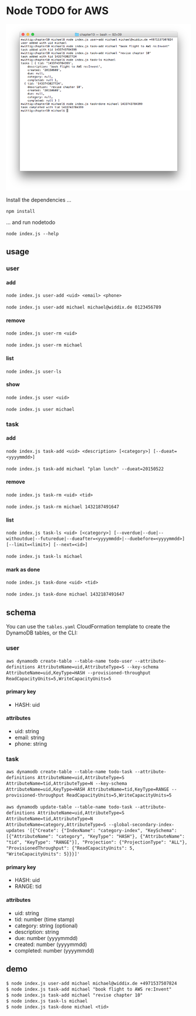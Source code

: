 # Node TODO for AWS

![Node TODO for AWS](./nodetodo.png?raw=true "Node TODO for AWS")

Install the dependencies ...

```
npm install
```

... and run nodetodo

```
node index.js --help
```

## usage

### user

#### add

```
node index.js user-add <uid> <email> <phone>

node index.js user-add michael michael@widdix.de 0123456789
```

#### remove

```
node index.js user-rm <uid>

node index.js user-rm michael
```

#### list

```
node index.js user-ls
```

#### show

```
node index.js user <uid>

node index.js user michael
```

### task

#### add

```
node index.js task-add <uid> <description> [<category>] [--dueat=<yyyymmdd>] 

node index.js task-add michael "plan lunch" --dueat=20150522
```

####  remove

```
node index.js task-rm <uid> <tid>

node index.js task-rm michael 1432187491647
```

#### list

```
node index.js task-ls <uid> [<category>] [--overdue|--due|--withoutdue|--futuredue|--dueafter=<yyyymmdd>|--duebefore=<yyyymmdd>] [--limit=<limit>] [--next=<id>]

node index.js task-ls michael
```

#### mark as done

```
node index.js task-done <uid> <tid>

node index.js task-done michael 1432187491647
```

## schema

You can use the `tables.yaml` CloudFormation template to create the DynamoDB tables, or the CLI:

### user

```
aws dynamodb create-table --table-name todo-user --attribute-definitions AttributeName=uid,AttributeType=S --key-schema AttributeName=uid,KeyType=HASH --provisioned-throughput ReadCapacityUnits=5,WriteCapacityUnits=5
```

#### primary key

* HASH: uid

#### attributes

* uid: string
* email: string
* phone: string

### task

```
aws dynamodb create-table --table-name todo-task --attribute-definitions AttributeName=uid,AttributeType=S AttributeName=tid,AttributeType=N --key-schema AttributeName=uid,KeyType=HASH AttributeName=tid,KeyType=RANGE --provisioned-throughput ReadCapacityUnits=5,WriteCapacityUnits=5

aws dynamodb update-table --table-name todo-task --attribute-definitions AttributeName=uid,AttributeType=S AttributeName=tid,AttributeType=N AttributeName=category,AttributeType=S --global-secondary-index-updates '[{"Create": {"IndexName": "category-index", "KeySchema": [{"AttributeName": "category", "KeyType": "HASH"}, {"AttributeName": "tid", "KeyType": "RANGE"}], "Projection": {"ProjectionType": "ALL"}, "ProvisionedThroughput": {"ReadCapacityUnits": 5, "WriteCapacityUnits": 5}}}]'
```

#### primary key

* HASH: uid
* RANGE: tid

#### attributes

* uid: string
* tid: number (time stamp)
* category: string (optional)
* description: string
* due: number (yyyymmdd)
* created: number (yyyymmdd)
* completed: number (yyyymmdd)

## demo

```
$ node index.js user-add michael michael@widdix.de +4971537507824
$ node index.js task-add michael "book flight to AWS re:Invent"
$ node index.js task-add michael "revise chapter 10"
$ node index.js task-ls michael
$ node index.js task-done michael <tid>
```
